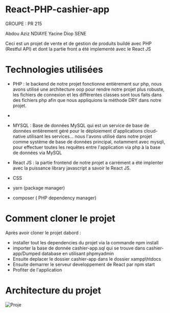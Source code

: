 # React-PHP-cashier-app
GROUPE : PR 215

Abdou Aziz NDIAYE
Yacine Diop SENE

Ceci est un projet de vente et de gestion de produits buildé avec PHP (Restful API) et dont la partie front a été implementé avec le React JS 

# Technologies utilisées
- PHP : le backend de notre projet fonctionne entièrement sur php, nous avons utilisé une architecture oop pour rendre notre projet plus robuste, les fichiers de       connexion et les différentes classes sont tous faits dans des fichiers php afin que nous appliquions la méthode DRY dans notre projet.
- 
- MYSQL : Base de données MySQL qui est un service de base de données entièrement géré pour le déploiement d'applications cloud-native utilisant les services... nous l'avons utilisé dans notre projet comme système de base de données principal, notamment avec mysqli, pour effectuer toutes les requêtes entre l'application via php à la base de données via MySQL

- React JS : la partie frontend de notre projet a carrément a été implenter avec la puissance library javascript a savoir le React JS.
- CSS
- yarn (package manager)
- composer ( PHP dependency manager)

# Comment cloner le projet

Après avoir cloner le projet dabord :

- installer tout les dependencies du projet via la commande npm install
- importer la base de donnée cashier-app.sql qui se trouve dans cashier-app/Dumped database en utilisant phpmyadmin
- Ensuite deplacer le dossier cashier-app dans le dossier xampp\htdocs
- Ensuite demarrer le serveur developpement  de React par npm start 
- Profiter de l'application


# Architecture du projet
![Proje](https://user-images.githubusercontent.com/68601529/135110988-5efa5f98-463d-459a-b45f-7c5bd52e7290.PNG)



